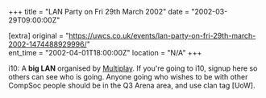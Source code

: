 +++
title = "LAN Party on Fri 29th March 2002"
date = "2002-03-29T09:00:00Z"

[extra]
original = "https://uwcs.co.uk/events/lan-party-on-fri-29th-march-2002-1474488929996/"    
ent_time = "2002-04-01T18:00:00Z"
location = "N/A"
+++

i10: A **big LAN** organised by [Multiplay](http://www.multiplay.co.uk). If you're going to i10, signup here so others can see who is going. Anyone going who wishes to be with other CompSoc people should be in the Q3 Arena area, and use clan tag \[UoW\].

